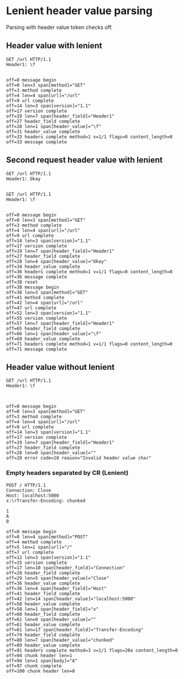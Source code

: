 Lenient header value parsing
============================

Parsing with header value token checks off.

## Header value with lenient

<!-- meta={"type": "request-lenient-headers"} -->
```http
GET /url HTTP/1.1
Header1: \f


```

```log
off=0 message begin
off=0 len=3 span[method]="GET"
off=3 method complete
off=4 len=4 span[url]="/url"
off=9 url complete
off=14 len=3 span[version]="1.1"
off=17 version complete
off=19 len=7 span[header_field]="Header1"
off=27 header_field complete
off=28 len=1 span[header_value]="\f"
off=31 header_value complete
off=33 headers complete method=1 v=1/1 flags=0 content_length=0
off=33 message complete
```

## Second request header value with lenient

<!-- meta={"type": "request-lenient-headers"} -->
```http
GET /url HTTP/1.1
Header1: Okay


GET /url HTTP/1.1
Header1: \f


```

```log
off=0 message begin
off=0 len=3 span[method]="GET"
off=3 method complete
off=4 len=4 span[url]="/url"
off=9 url complete
off=14 len=3 span[version]="1.1"
off=17 version complete
off=19 len=7 span[header_field]="Header1"
off=27 header_field complete
off=28 len=4 span[header_value]="Okay"
off=34 header_value complete
off=36 headers complete method=1 v=1/1 flags=0 content_length=0
off=36 message complete
off=38 reset
off=38 message begin
off=38 len=3 span[method]="GET"
off=41 method complete
off=42 len=4 span[url]="/url"
off=47 url complete
off=52 len=3 span[version]="1.1"
off=55 version complete
off=57 len=7 span[header_field]="Header1"
off=65 header_field complete
off=66 len=1 span[header_value]="\f"
off=69 header_value complete
off=71 headers complete method=1 v=1/1 flags=0 content_length=0
off=71 message complete
```

## Header value without lenient

<!-- meta={"type": "request"} -->
```http
GET /url HTTP/1.1
Header1: \f



```

```log
off=0 message begin
off=0 len=3 span[method]="GET"
off=3 method complete
off=4 len=4 span[url]="/url"
off=9 url complete
off=14 len=3 span[version]="1.1"
off=17 version complete
off=19 len=7 span[header_field]="Header1"
off=27 header_field complete
off=28 len=0 span[header_value]=""
off=28 error code=10 reason="Invalid header value char"
```

### Empty headers separated by CR (Lenient)

<!-- meta={"type": "request-lenient-headers"} -->
```http
POST / HTTP/1.1
Connection: Close
Host: localhost:5000
x:\rTransfer-Encoding: chunked

1
A
0

```

```log
off=0 message begin
off=0 len=4 span[method]="POST"
off=4 method complete
off=5 len=1 span[url]="/"
off=7 url complete
off=12 len=3 span[version]="1.1"
off=15 version complete
off=17 len=10 span[header_field]="Connection"
off=28 header_field complete
off=29 len=5 span[header_value]="Close"
off=36 header_value complete
off=36 len=4 span[header_field]="Host"
off=41 header_field complete
off=42 len=14 span[header_value]="localhost:5000"
off=58 header_value complete
off=58 len=1 span[header_field]="x"
off=60 header_field complete
off=61 len=0 span[header_value]=""
off=61 header_value complete
off=61 len=17 span[header_field]="Transfer-Encoding"
off=79 header_field complete
off=80 len=7 span[header_value]="chunked"
off=89 header_value complete
off=91 headers complete method=3 v=1/1 flags=20a content_length=0
off=94 chunk header len=1
off=94 len=1 span[body]="A"
off=97 chunk complete
off=100 chunk header len=0
```